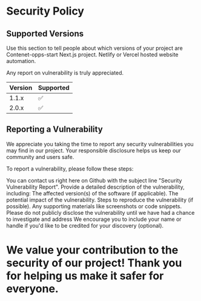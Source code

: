 # Security Policy

## Supported Versions

Use this section to tell people about which versions of your project are
Contenet-opps-start Next.js project. Netlify or Vercel hosted website automation.

Any report on vulnerability is truly appreciated.

| Version | Supported          |
| ------- | ------------------ |
| 1.1.x   | :white_check_mark: |
| 2.0.x   | :white_check_mark: |

## Reporting a Vulnerability

We appreciate you taking the time to report any security vulnerabilities you may find in our project. Your responsible disclosure helps us keep our community and users safe.

To report a vulnerability, please follow these steps:

You can contact us right here on Github with the subject line "Security Vulnerability Report".
Provide a detailed description of the vulnerability, including:
The affected version(s) of the software (if applicable).
The potential impact of the vulnerability.
Steps to reproduce the vulnerability (if possible).
Any supporting materials like screenshots or code snippets.
Please do not publicly disclose the vulnerability until we have had a chance to investigate and address 
We encourage you to include your name or handle if you'd like to be credited for your discovery (optional).

# We value your contribution to the security of our project! Thank you for helping us make it safer for everyone.

